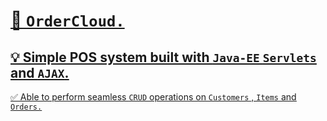 # <u>🛒 `OrderCloud.`<u>

## 💡 Simple POS system built with  `Java-EE` `Servlets` and `AJAX`.</a>
  
✅ Able to perform seamless `CRUD` operations on `Customers` , `Items` and `Orders.`






